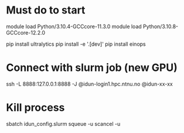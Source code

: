 # Must do to start 
module load Python/3.10.4-GCCcore-11.3.0
module load Python/3.10.8-GCCcore-12.2.0

pip install ultralytics
pip install -e '.[dev]'
pip install einops

# Connect with slurm job (new GPU)
ssh -L 8888:127.0.0.1:8888 -J <username>@idun-login1.hpc.ntnu.no <username>@idun-xx-xx

# Kill process
sbatch idun_config.slurm
squeue -u <username>
scancel -u <username>